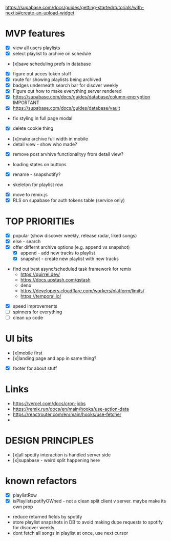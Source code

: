https://supabase.com/docs/guides/getting-started/tutorials/with-nextjs#create-an-upload-widget

# MVP features

- [x] view all users playlists
- [x] select playlist to archive on schedule
- [x]save scheduling prefs in database
- [x] figure out acces token stuff
- [x] route for showing playlists being archived
- [x] badges underneath search bar for disover weekly
- [x] Figure out how to make everything server rendered
- [x] https://supabase.com/docs/guides/database/column-encryption IMPORTANT
- [x] https://supabase.com/docs/guides/database/vault
- fix styling in full page modal
- [x] delete cookie thing
- [x]make archive full width in mobile
- detail view - show who made?
- [x] remove post arvhive functionalityy from detail view?
- loading states on buttons
- [x] rename - snapshotify?
- skeleton for playlist row
- [x] move to remix.js
- [x] RLS on supabase for auth tokens table (service only)

# TOP PRIORITIEs

- [x] popular (show discover weekly, release radar, liked songs)
- [x] else - search
- [x] offer differnt archive options (e.g. append vs snapshot)
  - [x] append - add new tracks to playlist
  - [x] snapshot - create new playlist with new tracks
- find out best async/scheduled task framework for remix
  - https://quirrel.dev/
  - https://docs.upstash.com/qstash
  - deno
  - https://developers.cloudflare.com/workers/platform/limits/
  - https://temporal.io/ 
- [x] speed improvements
- [ ] spinners for everything
- [ ] clean up code

# UI bits

- [x]mobile first
- [x]landing page and app in same thing?
- [x] footer for about stuff

# Links

- https://vercel.com/docs/cron-jobs
- https://remix.run/docs/en/main/hooks/use-action-data
- https://reactrouter.com/en/main/hooks/use-fetcher
-

# DESIGN PRINCIPLES

- [x]all spotify interaction is handled server side
- [x]supabase - weird split happening here

# known refactors

- [x] playlistRow
- [x] isPlaylistspotifyOWned - not a clean split client v server. maybe make its own prop
- reduce returned fields by spotify
- store playlist snapshots in DB to avoid making dupe requests to spotify for discover weekly
- dont fetch all songs in playlist at once, use next cursor
